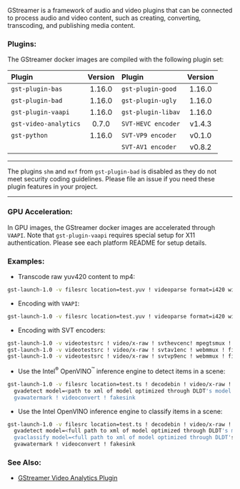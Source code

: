 
GStreamer is a framework of audio and video plugins that can be connected to process audio and video content, such as creating, converting, transcoding, and publishing media content.

### Plugins:

The GStreamer docker images are compiled with the following plugin set:

| Plugin | Version| Plugin | Version|
|:---|:---:|:---|:---:|
|`gst-plugin-bas`|1.16.0|`gst-plugin-good`|1.16.0|
|`gst-plugin-bad`|1.16.0|`gst-plugin-ugly`|1.16.0|
|`gst-plugin-vaapi`|1.16.0|`gst-plugin-libav`|1.16.0|
|`gst-video-analytics`|0.7.0|`SVT-HEVC encoder`|v1.4.3|
|`gst-python`|1.16.0|`SVT-VP9 encoder`|v0.1.0|
|||`SVT-AV1 encoder`|v0.8.2|

---

The plugins `shm` and `mxf` from `gst-plugin-bad` is disabled as they do not meet security coding guidelines. Please file an issue if you need these plugin features in your project.

---

### GPU Acceleration:

In GPU images, the GStreamer docker images are accelerated through `VAAPI`. Note that `gst-plugin-vaapi` requires special setup for X11 authentication. Please see each platform README for setup details.

### Examples:

- Transcode raw yuv420 content to mp4:  

```bash
gst-launch-1.0 -v filesrc location=test.yuv ! videoparse format=i420 width=320 height=240 framerate=30 ! x264enc ! mpegtsmux ! filesink location=test.ts
```

- Encoding with `VAAPI`:  

```bash
gst-launch-1.0 -v filesrc location=test.yuv ! videoparse format=i420 width=320 height=240 framerate=30 ! vaapih264enc ! mpegtsmux ! filesink location=test.ts
```

- Encoding with SVT encoders:  

```bash
gst-launch-1.0 -v videotestsrc ! video/x-raw ! svthevcenc! mpegtsmux ! filesink location=hevc.ts
gst-launch-1.0 -v videotestsrc ! video/x-raw ! svtav1enc ! webmmux ! filesink location=av1.mkv
gst-launch-1.0 -v videotestsrc ! video/x-raw ! svtvp9enc ! webmmux ! filesink location=vp9.mkv
```

- Use the Intel<sup>&reg;</sup> OpenVINO<sup>&trade;</sup> inference engine to detect items in a scene: 

```bash
gst-launch-1.0 -v filesrc location=test.ts ! decodebin ! video/x-raw ! videoconvert ! \
  gvadetect model=<path to xml of model optimized through DLDT's model optimizer> ! queue ! \
  gvawatermark ! videoconvert ! fakesink
```

- Use the Intel OpenVINO inference engine to classify items in a scene:  

```bash
gst-launch-1.0 -v filesrc location=test.ts ! decodebin ! video/x-raw ! videoconvert ! \
  gvadetect model=<full path to xml of model optimized through DLDT's model optimizer> ! queue ! \
  gvaclassify model=<full path to xml of model optimized through DLDT's model optimizer> object-class=vehicle ! queue ! \
  gvawatermark ! videoconvert ! fakesink
```

### See Also:

- [GStreamer Video Analytics Plugin](https://github.com/opencv/gst-video-analytics)   

